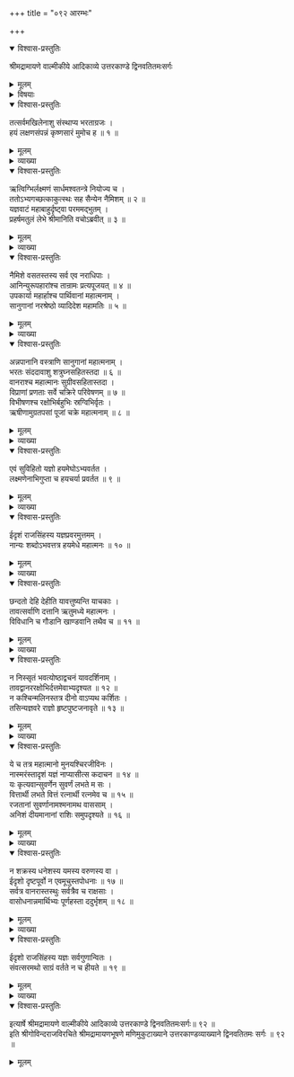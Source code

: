 +++
title = "०९२ आरम्भः"

+++

<details open><summary>विश्वास-प्रस्तुतिः</summary>

श्रीमद्रामायणे वाल्मीकीये आदिकाव्ये उत्तरकाण्डे द्विनवतितमःसर्गः
</details>

<details><summary>मूलम्</summary>

श्रीमद्रामायणे वाल्मीकीये आदिकाव्ये उत्तरकाण्डे द्विनवतितमःसर्गः
</details>

<details><summary>विषयाः</summary>

रामेणाश्वस्य क्षोणी-प्रद--क्षीणी-करणाय  
लक्ष्मण-प्रेरण-पूर्वकम् अश्व-मेधकरणारंभः ॥ १ ॥
</details>

<details open><summary>विश्वास-प्रस्तुतिः</summary>

तत्सर्वमखिलेनाशु संस्थाप्य भरताग्रजः ।  
हयं लक्षणसंपन्नं कृष्णसारं मुमोच ह ॥ १ ॥
</details>

<details><summary>मूलम्</summary>

तत्सर्वमखिलेनाशु संस्थाप्य भरताग्रजः ।  
हयं लक्षणसंपन्नं कृष्णसारं मुमोच ह ॥ १ ॥
</details>

<details><summary>व्याख्या</summary>

कृष्णसारं कृष्णप्रधानं । प्रायशः कृष्णवर्णमित्यर्थः । कृष्णशारमिति च पाठः ॥ १ ॥
</details>

<details open><summary>विश्वास-प्रस्तुतिः</summary>

ऋत्विग्भिर्लक्ष्मणं सार्धमश्वतन्त्रे नियोज्य च ।  
ततोऽभ्यगच्छत्काकुत्स्थः सह सैन्येन नैमिशम् ॥ २ ॥  
यज्ञवाटं महाबाहुर्दृष्ट्वा परममद्भुतम् ।  
प्रहर्षमतुलं लेभे श्रीमानिति वचोऽब्रवीत् ॥ ३ ॥
</details>

<details><summary>मूलम्</summary>

ऋत्विग्भिर्लक्ष्मणं सार्धमश्वतन्त्रे नियोज्य च ।  
ततोऽभ्यगच्छत्काकुत्स्थः सह सैन्येन नैमिशम् ॥ २ ॥  
यज्ञवाटं महाबाहुर्दृष्ट्वा परममद्भुतम् ।  
प्रहर्षमतुलं लेभे श्रीमानिति वचोऽब्रवीत् ॥ ३ ॥
</details>

<details><summary>व्याख्या</summary>

अश्वतन्त्र इति । चतुश्शता रक्षन्ति यज्ञस्याघाताय तथा शतेन राजपुत्रैः सहाध्वर्युः पुरस्तात्प्रत्यङ् तिष्ठन् प्रोक्षति इति श्रुतेः । अश्वरक्षादिसंबन्धयज्ञप्रयोगनिर्वर्तनार्थमित्यर्थः ॥ २-३ ॥
</details>

<details open><summary>विश्वास-प्रस्तुतिः</summary>

नैमिशे वसतस्तस्य सर्व एव नराधिपाः ।  
आनिन्युरूपहारांश्च तान्रामः प्रत्यपूजयत् ॥ ४ ॥  
उपकार्या महार्हाश्च पार्थिवानां महात्मनाम् ।  
सानुगानां नरश्रेष्ठो व्यादिदेश महामतिः ॥ ५ ॥
</details>

<details><summary>मूलम्</summary>

नैमिशे वसतस्तस्य सर्व एव नराधिपाः ।  
आनिन्युरूपहारांश्च तान्रामः प्रत्यपूजयत् ॥ ४ ॥  
उपकार्या महार्हाश्च पार्थिवानां महात्मनाम् ।  
सानुगानां नरश्रेष्ठो व्यादिदेश महामतिः ॥ ५ ॥
</details>

<details><summary>व्याख्या</summary>

उपहाराः उपदाः ॥ ४-५ ॥
</details>

<details open><summary>विश्वास-प्रस्तुतिः</summary>

अन्नपानानि वस्त्राणि सानुगानां महात्मनाम् ।  
भरतः संददावाशु शत्रुघ्नसहितस्तदा ॥ ६ ॥  
वानराश्च महात्मानः सुग्रीवसहितास्तदा ।  
विप्राणां प्रणताः सर्वे चक्रिरे परिवेषणम् ॥ ७ ॥  
विभीषणश्च रक्षोभिर्बहुभिः स्रग्विभिर्वृतः ।  
ऋषीणामुग्रतपसां पूजां चक्रे महात्मनाम् ॥ ८ ॥
</details>

<details><summary>मूलम्</summary>

अन्नपानानि वस्त्राणि सानुगानां महात्मनाम् ।  
भरतः संददावाशु शत्रुघ्नसहितस्तदा ॥ ६ ॥  
वानराश्च महात्मानः सुग्रीवसहितास्तदा ।  
विप्राणां प्रणताः सर्वे चक्रिरे परिवेषणम् ॥ ७ ॥  
विभीषणश्च रक्षोभिर्बहुभिः स्रग्विभिर्वृतः ।  
ऋषीणामुग्रतपसां पूजां चक्रे महात्मनाम् ॥ ८ ॥
</details>

<details><summary>व्याख्या</summary>

राजपूजामाह-अन्नेत्यादि । राजसत्कारे भरतशत्रुघ्ननियोगः सुग्रीवादीनां विप्रपरिवेषणे विभीषणस्य ब्रह्मर्षिसत्कारे नियोग इत्याह – भरत इत्यादि ॥ ६-८ ॥
</details>

<details open><summary>विश्वास-प्रस्तुतिः</summary>

एवं सुविहितो यज्ञो हयमेघोऽभ्यवर्तत ।  
लक्ष्मणेनाभिगुप्ता च हयचर्या प्रवर्तत ॥ ९ ॥
</details>

<details><summary>मूलम्</summary>

एवं सुविहितो यज्ञो हयमेघोऽभ्यवर्तत ।  
लक्ष्मणेनाभिगुप्ता च हयचर्या प्रवर्तत ॥ ९ ॥
</details>

<details><summary>व्याख्या</summary>

हयचर्या अश्वमेधयागानुष्ठानम् ॥ ९ ॥
</details>

<details open><summary>विश्वास-प्रस्तुतिः</summary>

ईदृशं राजसिंहस्य यज्ञप्रवरमुत्तमम् ।  
नान्यः शब्दोऽभवत्तत्र हयमेधे महात्मनः ॥ १० ॥
</details>

<details><summary>मूलम्</summary>

ईदृशं राजसिंहस्य यज्ञप्रवरमुत्तमम् ।  
नान्यः शब्दोऽभवत्तत्र हयमेधे महात्मनः ॥ १० ॥
</details>

<details><summary>व्याख्या</summary>

याचकाः यावत्तुष्यन्ति तावद्देहि देहीति शब्दादन्यः शब्दो नाभवत् ॥ १० ॥
</details>

<details open><summary>विश्वास-प्रस्तुतिः</summary>

छन्दतो देहि देहीति यावत्तुष्यन्ति याचकाः ।  
तावत्सर्वाणि दत्तानि ऋतुमध्ये महात्मनः ।  
विविधानि च गौडानि खाण्डवानि तथैव च ॥ ११ ॥
</details>

<details><summary>मूलम्</summary>

छन्दतो देहि देहीति यावत्तुष्यन्ति याचकाः ।  
तावत्सर्वाणि दत्तानि ऋतुमध्ये महात्मनः ।  
विविधानि च गौडानि खाण्डवानि तथैव च ॥ ११ ॥
</details>

<details><summary>व्याख्या</summary>

सर्वाणि दत्तानीत्यस्यैव प्रपञ्चनं-विविधानीत्यादि । गौडानि गुडविकाररूपाणि ॥ ११ ॥
</details>

<details open><summary>विश्वास-प्रस्तुतिः</summary>

न निस्सृतं भवत्योष्ठाद्वचनं यावदर्शिनाम् ।  
तावद्वानररक्षोभिर्दत्तमेवाभ्यदृश्यत ॥ १२ ॥  
न कश्चिन्मलिनस्तत्र दीनो वाऽप्यथ कर्शितः ।  
तसिन्यज्ञवरे राज्ञो हृष्टपुष्टजनावृते ॥ १३ ॥
</details>

<details><summary>मूलम्</summary>

न निस्सृतं भवत्योष्ठाद्वचनं यावदर्शिनाम् ।  
तावद्वानररक्षोभिर्दत्तमेवाभ्यदृश्यत ॥ १२ ॥  
न कश्चिन्मलिनस्तत्र दीनो वाऽप्यथ कर्शितः ।  
तसिन्यज्ञवरे राज्ञो हृष्टपुष्टजनावृते ॥ १३ ॥
</details>

<details><summary>व्याख्या</summary>

अर्थिनां मुखाद्देहीति वचनं यावन्न निस्सृतं, तावद्दत्तमेवाभ्यदृश्यत ॥ १२-१३ ॥
</details>

<details open><summary>विश्वास-प्रस्तुतिः</summary>

ये च तत्र महात्मानो मुनयश्चिरजीविनः ।  
नास्मरंस्तादृशं यज्ञं नाप्यासीत्स कदाचन ॥ १४ ॥  
यः कृत्यवान्सुवर्णेन सुवर्णं लभते म सः ।  
वित्तार्थी लभते वित्तं रत्नार्थी रत्नमेव च ॥ १५ ॥  
रजतानां सुवर्णानामश्मनामथ वाससाम् ।  
अनिशं दीयमानानां राशिः समुपदृश्यते ॥ १६ ॥
</details>

<details><summary>मूलम्</summary>

ये च तत्र महात्मानो मुनयश्चिरजीविनः ।  
नास्मरंस्तादृशं यज्ञं नाप्यासीत्स कदाचन ॥ १४ ॥  
यः कृत्यवान्सुवर्णेन सुवर्णं लभते म सः ।  
वित्तार्थी लभते वित्तं रत्नार्थी रत्नमेव च ॥ १५ ॥  
रजतानां सुवर्णानामश्मनामथ वाससाम् ।  
अनिशं दीयमानानां राशिः समुपदृश्यते ॥ १६ ॥
</details>

<details><summary>व्याख्या</summary>

चिरजीविनो मुनयः तादृशं यज्ञं । इतः पूर्वं तादृशो नासीदित्याहुरिति शेषः ॥ १४-१६ ॥
</details>

<details open><summary>विश्वास-प्रस्तुतिः</summary>

न शक्रस्य धनेशस्य यमस्य वरुणस्य वा ।  
ईदृशो दृष्टपूर्वो न एवमूचुस्तपोधनाः ॥ १७ ॥  
सर्वत्र वानरास्तस्थुः सर्वत्रैव च राक्षसाः ।  
वासोधनान्नमार्थिभ्यः पूर्णहस्ता ददुर्भृशम् ॥ १८ ॥
</details>

<details><summary>मूलम्</summary>

न शक्रस्य धनेशस्य यमस्य वरुणस्य वा ।  
ईदृशो दृष्टपूर्वो न एवमूचुस्तपोधनाः ॥ १७ ॥  
सर्वत्र वानरास्तस्थुः सर्वत्रैव च राक्षसाः ।  
वासोधनान्नमार्थिभ्यः पूर्णहस्ता ददुर्भृशम् ॥ १८ ॥
</details>

<details><summary>व्याख्या</summary>

उक्त एवार्थ आदरादभ्यस्यते -न शक्रस्येत्यादि ॥ १७-१८ ॥
</details>

<details open><summary>विश्वास-प्रस्तुतिः</summary>

ईदृशो राजसिंहस्य यज्ञः सर्वगुणान्वितः ।  
संवत्सरमथो साग्रं वर्तते न च हीयते ॥ १९ ॥
</details>

<details><summary>मूलम्</summary>

ईदृशो राजसिंहस्य यज्ञः सर्वगुणान्वितः ।  
संवत्सरमथो साग्रं वर्तते न च हीयते ॥ १९ ॥
</details>

<details><summary>व्याख्या</summary>

संवत्सरं वर्तते न च हीयते । संवत्सरात्परमपीति शेषः । पुनः पुनरश्वमेधः प्रावर्ततेत्यर्थः ॥ १९ ॥
</details>

<details open><summary>विश्वास-प्रस्तुतिः</summary>

इत्यार्षे श्रीमद्रामायणे वाल्मीकीये आदिकाव्ये उत्तरकाण्डे द्विनवतितमःसर्गः॥ ९२ ॥  
इति श्रीगोविन्दराजविरचिते श्रीमद्रामायणभूषणे मणिमुकुटाख्याने उत्तरकाण्डव्याख्याने द्विनवतितमः सर्गः ॥ ९२ ॥
</details>

<details><summary>मूलम्</summary>

इत्यार्षे श्रीमद्रामायणे वाल्मीकीये आदिकाव्ये उत्तरकाण्डे द्विनवतितमःसर्गः॥ ९२ ॥  
इति श्रीगोविन्दराजविरचिते श्रीमद्रामायणभूषणे मणिमुकुटाख्याने उत्तरकाण्डव्याख्याने द्विनवतितमः सर्गः ॥ ९२ ॥
</details>

